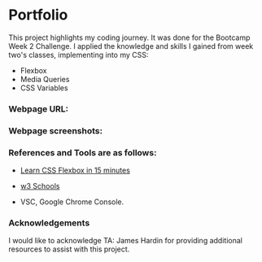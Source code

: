 # Portfolio

This project highlights my coding journey. It was done for the Bootcamp Week 2 Challenge. I applied the knowledge and skills I gained from week two's classes, implementing into my CSS:

* Flexbox
* Media Queries
* CSS Variables


### Webpage URL:

### Webpage screenshots:

### References and Tools are as follows:

* [Learn CSS Flexbox in 15 minutes](https://www.youtube.com/watch?v=fYq5PXgSsbE&feature=youtu.be)

* [w3 Schools](https://www.w3schools.com)

* VSC, Google Chrome Console.

### Acknowledgements

I would like to acknowledge TA: James Hardin for providing additional resources to assist with this project.
